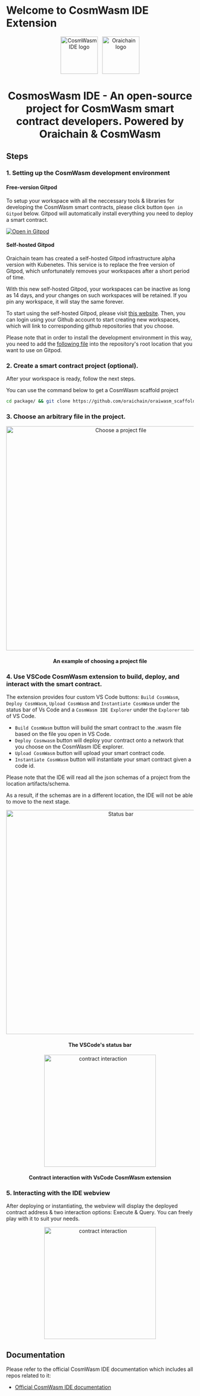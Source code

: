 # Welcome to CosmWasm IDE Extension

<p align="center">
  <a target="_blank" rel="noopener noreferrer"><img width="100" src="https://raw.githubusercontent.com/oraichain/vscode-cosmwasm/docs/contributing/public/cosmos-ide.png" alt="CosmWasm IDE logo"></a> &nbsp
  <a href="https://orai.io" target="_blank" rel="noopener noreferrer"><img width="100" src="https://raw.githubusercontent.com/oraichain/vscode-cosmwasm/docs/contributing/public/logo-128.png" alt="Oraichain logo"></a>
</p>

<h1 align="center">
    CosmosWasm IDE - An open-source project for CosmWasm smart contract developers. Powered by Oraichain & CosmWasm
</h1>

## Steps

### 1. Setting up the CosmWasm development environment

#### Free-version Gitpod

To setup your workspace with all the neccessary tools & libraries for developing the CosmWasm smart contracts, please click button ```Open in Gitpod``` below. Gitpod will automatically install everything you need to deploy a smart contract.

[![Open in Gitpod](https://gitpod.io/button/open-in-gitpod.svg)](https://gitpod.io/#https://github.com/oraichain/cosmwasm-gitpod)

#### Self-hosted Gitpod

Oraichain team has created a self-hosted Gitpod infrastructure alpha version with Kubenetes. This service is to replace the free version of Gitpod, which unfortunately removes your workspaces after a short period of time.

With this new self-hosted Gitpod, your workspaces can be inactive as long as 14 days, and your changes on such workspaces will be retained. If you pin any workspace, it will stay the same forever.

To start using the self-hosted Gitpod, please visit [this website](https://orai-gitpod.click/). Then, you can login using your Github account to start creating new workspaces, which will link to corresponding github repositories that you choose. 

Please note that in order to install the development environment in this way, you need to add the [following file](https://raw.githubusercontent.com/oraichain/cosmwasm-gitpod/master/.gitpod.yml) into the repository's root location that you want to use on Gitpod.

### 2. Create a smart contract project (optional).

After your workspace is ready, follow the next steps.

You can use the command below to get a CosmWasm scaffold project 

```bash
cd package/ && git clone https://github.com/oraichain/oraiwasm_scaffold.git && cd -
```

### 3. Choose an arbitrary file in the project.

<p align="center">
  <a target="_blank" rel="noopener noreferrer"><img width="600" src="https://raw.githubusercontent.com/oraichain/cosmwasm-gitpod/master/docs/assets/choose-a-file.png" alt="Choose a project file"></a>
</p>

<h4 align="center">
    An example of choosing a project file
</h4>

### 4. Use VSCode CosmWasm extension to build, deploy, and interact with the smart contract.

The extension provides four custom VS Code buttons: ```Build CosmWasm```,  ```Deploy CosmWasm```, ```Upload CosmWasm``` and ```Instantiate CosmWasm``` under the status bar of Vs Code and a ```CosmWasm IDE Explorer``` under the ```Explorer``` tab of VS Code.

- ```Build CosmWasm``` button will build the smart contract to the .wasm file based on the file you open in VS Code.
- ```Deploy Cosmwasm``` button will deploy your contract onto a network that you choose on the CosmWasm IDE explorer.
- ```Upload CosmWasm``` button will upload your smart contract code.
- ```Instantiate CosmWasm``` button will instantiate your smart contract given a code id.

Please note that the IDE will read all the json schemas of a project from the location artifacts/schema. 

As a result, if the schemas are in a different location, the IDE will not be able to move to the next stage.

<p align="center">
  <a target="_blank" rel="noopener noreferrer"><img width="600" src="https://raw.githubusercontent.com/oraichain/cosmwasm-gitpod/master/docs/assets/status-bar.png" alt="Status bar"></a>
</p>

<h4 align="center">
    The VSCode's status bar
</h4>

<p align="center">
  <a target="_blank" rel="noopener noreferrer"><img width="300" src="https://raw.githubusercontent.com/oraichain/cosmwasm-gitpod/master/docs/assets/wasm-interaction.png" alt="contract interaction"></a>
</p>

<h4 align="center">
    Contract interaction with VsCode CosmWasm extension
</h4>

### 5. Interacting with the IDE webview

After deploying or instantiating, the webview will display the deployed contract address & two interaction options: Execute & Query. You can freely play with it to suit your needs.

<p align="center">
  <a target="_blank" rel="noopener noreferrer"><img width="300" src="https://raw.githubusercontent.com/oraichain/cosmwasm-gitpod/master/docs/assets/interaction.png" alt="contract interaction"></a>
</p>

## Documentation

Please refer to the official CosmWasm IDE documentation which includes all repos related to it:

- [Official CosmWasm IDE documentation](https://github.com/oraichain/cw-ide-docs)
